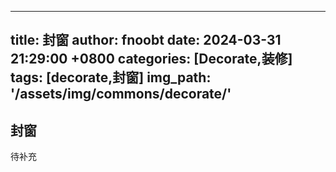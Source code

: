 <!--
 * @Author: jianglang my_hb@qq.com
 * @Date: 2024-03-23 23:54:11
 * @LastEditors: jianglang my_hb@qq.com
 * @LastEditTime: 2024-03-24 13:06:24
 * @FilePath: \Blog\_posts\2024-03-31-decorate-seal-window.md
 * @Description: 这是默认设置,请设置`customMade`, 打开koroFileHeader查看配置 进行设置: https://github.com/OBKoro1/koro1FileHeader/wiki/%E9%85%8D%E7%BD%AE
-->
---
title: 封窗
author: fnoobt
date: 2024-03-31 21:29:00 +0800
categories: [Decorate,装修]
tags: [decorate,封窗]
img_path: '/assets/img/commons/decorate/'
---

## 封窗
待补充

